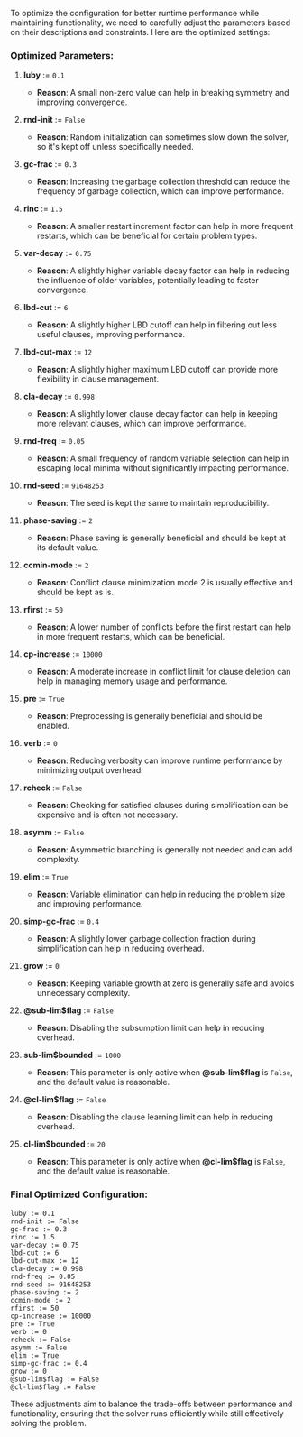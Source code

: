 To optimize the configuration for better runtime performance while maintaining functionality, we need to carefully adjust the parameters based on their descriptions and constraints. Here are the optimized settings:

### Optimized Parameters:

1. **luby** := `0.1`
   - **Reason**: A small non-zero value can help in breaking symmetry and improving convergence.

2. **rnd-init** := `False`
   - **Reason**: Random initialization can sometimes slow down the solver, so it's kept off unless specifically needed.

3. **gc-frac** := `0.3`
   - **Reason**: Increasing the garbage collection threshold can reduce the frequency of garbage collection, which can improve performance.

4. **rinc** := `1.5`
   - **Reason**: A smaller restart increment factor can help in more frequent restarts, which can be beneficial for certain problem types.

5. **var-decay** := `0.75`
   - **Reason**: A slightly higher variable decay factor can help in reducing the influence of older variables, potentially leading to faster convergence.

6. **lbd-cut** := `6`
   - **Reason**: A slightly higher LBD cutoff can help in filtering out less useful clauses, improving performance.

7. **lbd-cut-max** := `12`
   - **Reason**: A slightly higher maximum LBD cutoff can provide more flexibility in clause management.

8. **cla-decay** := `0.998`
   - **Reason**: A slightly lower clause decay factor can help in keeping more relevant clauses, which can improve performance.

9. **rnd-freq** := `0.05`
   - **Reason**: A small frequency of random variable selection can help in escaping local minima without significantly impacting performance.

10. **rnd-seed** := `91648253`
    - **Reason**: The seed is kept the same to maintain reproducibility.

11. **phase-saving** := `2`
    - **Reason**: Phase saving is generally beneficial and should be kept at its default value.

12. **ccmin-mode** := `2`
    - **Reason**: Conflict clause minimization mode 2 is usually effective and should be kept as is.

13. **rfirst** := `50`
    - **Reason**: A lower number of conflicts before the first restart can help in more frequent restarts, which can be beneficial.

14. **cp-increase** := `10000`
    - **Reason**: A moderate increase in conflict limit for clause deletion can help in managing memory usage and performance.

15. **pre** := `True`
    - **Reason**: Preprocessing is generally beneficial and should be enabled.

16. **verb** := `0`
    - **Reason**: Reducing verbosity can improve runtime performance by minimizing output overhead.

17. **rcheck** := `False`
    - **Reason**: Checking for satisfied clauses during simplification can be expensive and is often not necessary.

18. **asymm** := `False`
    - **Reason**: Asymmetric branching is generally not needed and can add complexity.

19. **elim** := `True`
    - **Reason**: Variable elimination can help in reducing the problem size and improving performance.

20. **simp-gc-frac** := `0.4`
    - **Reason**: A slightly lower garbage collection fraction during simplification can help in reducing overhead.

21. **grow** := `0`
    - **Reason**: Keeping variable growth at zero is generally safe and avoids unnecessary complexity.

22. **@sub-lim$flag** := `False`
    - **Reason**: Disabling the subsumption limit can help in reducing overhead.

23. **sub-lim$bounded** := `1000`
    - **Reason**: This parameter is only active when **@sub-lim$flag** is `False`, and the default value is reasonable.

24. **@cl-lim$flag** := `False`
    - **Reason**: Disabling the clause learning limit can help in reducing overhead.

25. **cl-lim$bounded** := `20`
    - **Reason**: This parameter is only active when **@cl-lim$flag** is `False`, and the default value is reasonable.

### Final Optimized Configuration:

```plaintext
luby := 0.1
rnd-init := False
gc-frac := 0.3
rinc := 1.5
var-decay := 0.75
lbd-cut := 6
lbd-cut-max := 12
cla-decay := 0.998
rnd-freq := 0.05
rnd-seed := 91648253
phase-saving := 2
ccmin-mode := 2
rfirst := 50
cp-increase := 10000
pre := True
verb := 0
rcheck := False
asymm := False
elim := True
simp-gc-frac := 0.4
grow := 0
@sub-lim$flag := False
@cl-lim$flag := False
```

These adjustments aim to balance the trade-offs between performance and functionality, ensuring that the solver runs efficiently while still effectively solving the problem.